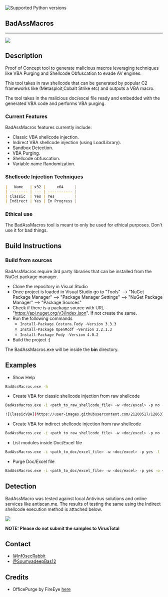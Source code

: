 ![Supported Python versions](https://img.shields.io/badge/c%23-%23239120.svg?style=for-the-badge&logo=c-sharp)

## BadAssMacros
---------------------------
<img src="./BadAssMacros.png">

## Description

Proof of Concept tool to generate malicious macros leveraging techniques like VBA Purging and Shellcode Obfuscation to evade AV engines.

This tool takes in raw shellcode that can be generated by popular C2 frameworks like (Metasploit,Cobalt Strike etc) and outputs a VBA macro. 

The tool takes in the malicious doc/excel file ready and embedded with the generated VBA code and performs VBA purging.

### Current Features

BadAssMacros features currently include:

* Classic VBA shellcode injection.
* Indirect VBA shellcode injection (using LoadLibrary).
* Sandbox Detection. 
* VBA Purging.
* Shellcode obfuscation.
* Variable name Randomization.

### Shellcode Injection Techniques

```markdown
|   Name   | x32 |     x64     |
| -------- | --- | ----------- |
| Classic  | Yes | Yes         |
| Indirect | Yes | In Progress |
```


### Ethical use

The BadAssMacros tool is meant to only be used for ethical purposes. Don't use it for bad things. 

## Build Instructions

### Build from sources

BadAssMacros require 3rd party libraries that can be installed from the NuGet package manager.

* Clone the repository in Visual Studio
* Once project is loaded in Visual Studio go to "Tools" --> "NuGet Package Manager" --> "Package Manager Settings" --> "NuGet Package Manager" --> "Package Sources"
* Check if there is a package source with URL - "https://api.nuget.org/v3/index.json". If not create the same.
* Run the following commands
	* `Install-Package Costura.Fody -Version 3.3.3`
	* `Install-Package OpenMcdf -Version 2.2.1.3`
	* `Install-Package Fody -Version 4.0.2`
* Build the project :)

The BadAssMacros.exe will be inside the **bin** directory.  


## Examples

- Show Help
```bash
BadAssMacros.exe -h
```

- Create VBA for classic shellcode injection from raw shellcode
```bash
BadAssMacros.exe -i <path_to_raw_shellcode_file> -w <doc/excel> -p no -s classic -c <caesar_shift_value> -o <path_to_output_file>

![ClassicVBA](https://user-images.githubusercontent.com/21200517/128637913-e53e77f2-dc4c-49ce-9345-968c5eb1ce41.png)

```

- Create VBA for indirect shellcode injection from raw shellcode
```bash
BadAssMacros.exe -i <path_to_raw_shellcode_file> -w <doc/excel> -p no -s indirect -o <path_to_output_file>
```

- List modules inside Doc/Excel file
```bash
BadAssMacros.exe -i <path_to_doc/excel_file> -w <doc/excel> -p yes -l
```

- Purge Doc/Excel file 
```bash
BadAssMacros.exe -i <path_to_doc/excel_file> -w <doc/excel> -p yes -o <path_to_output_file> -m <module_name>
```

## Detection 

BadAssMacro was tested against local Antivirus solutions and online services like antiscan.me. The results of testing the same using the Indirect shellcode execution method is attached below.

<img src="./antiscanme.png">


**NOTE: Please do not submit the samples to VirusTotal** 


## Contact

* [@Inf0secRabbit](https://twitter.com/Inf0secRabbit)
* [@SoumyadeepBas12](https://twitter.com/SoumyadeepBas12)

## Credits

* OfficePurge by FireEye <a href="https://github.com/fireeye/OfficePurge">here</a>
